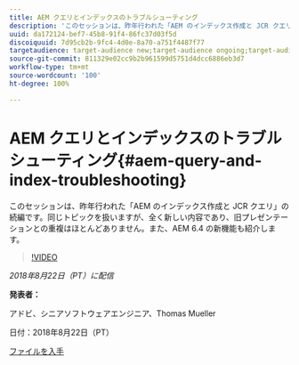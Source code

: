 ```yaml
---
title: AEM クエリとインデックスのトラブルシューティング
description: 'このセッションは、昨年行われた「AEM のインデックス作成と JCR クエリ」の続編です（下記のリンク）。同じトピックを扱いますが、全く新しい内容であり、旧プレゼンテーションとの重複はほとんどありません。また、AEM 6.4 の新機能も紹介します。 '
uuid: da172124-bef7-45b8-91f4-86fc37d03f5d
discoiquuid: 7d95cb2b-9fc4-4d0e-8a70-a751f4487f77
targetaudience: target-audience new;target-audience ongoing;target-audience upgrader
source-git-commit: 811329e02cc9b2b961599d5751d4dcc6886eb3d7
workflow-type: tm+mt
source-wordcount: '100'
ht-degree: 100%

---
```



# AEM クエリとインデックスのトラブルシューティング{#aem-query-and-index-troubleshooting}

このセッションは、昨年行われた「AEM のインデックス作成と JCR クエリ」の続編です。同じトピックを扱いますが、全く新しい内容であり、旧プレゼンテーションとの重複はほとんどありません。また、AEM 6.4 の新機能も紹介します。

>[!VIDEO](https://video.tv.adobe.com/v/23429/?quality=0)

*2018年8月22日（PT）に配信*

**発表者：**

アドビ、シニアソフトウェアエンジニア、Thomas Mueller

日付：2018年8月22日（PT）

[ファイルを入手](assets/aem-gems-aem-queryandindextroubleshooting-08222018.pdf)
<!--
[Get back to the Overview](https://helpx.adobe.com/experience-manager/kt/eseminars/gems/aem-index.html)
-->
